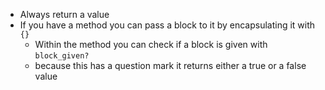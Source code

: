 * Always return a value
* If you have a method you can pass a block to it by encapsulating it with `{}`
  * Within the method you can check if a block is given with `block_given?`
  * because this has a question mark it returns either a true or a false value